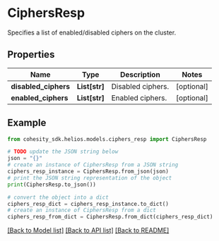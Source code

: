 # CiphersResp

Specifies a list of enabled/disabled ciphers on the cluster.

## Properties

Name | Type | Description | Notes
------------ | ------------- | ------------- | -------------
**disabled_ciphers** | **List[str]** | Disabled ciphers. | [optional] 
**enabled_ciphers** | **List[str]** | Enabled ciphers. | [optional] 

## Example

```python
from cohesity_sdk.helios.models.ciphers_resp import CiphersResp

# TODO update the JSON string below
json = "{}"
# create an instance of CiphersResp from a JSON string
ciphers_resp_instance = CiphersResp.from_json(json)
# print the JSON string representation of the object
print(CiphersResp.to_json())

# convert the object into a dict
ciphers_resp_dict = ciphers_resp_instance.to_dict()
# create an instance of CiphersResp from a dict
ciphers_resp_from_dict = CiphersResp.from_dict(ciphers_resp_dict)
```
[[Back to Model list]](../README.md#documentation-for-models) [[Back to API list]](../README.md#documentation-for-api-endpoints) [[Back to README]](../README.md)


